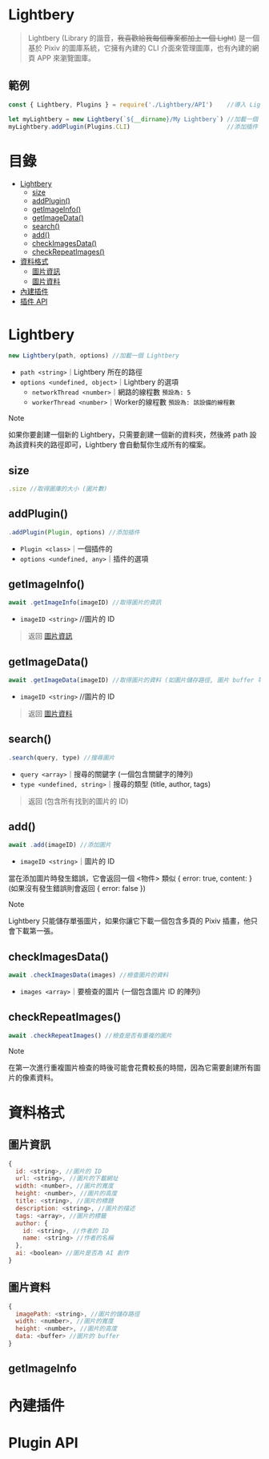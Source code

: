 # Lightbery
> Lightbery (Library 的諧音，~~我喜歡給我每個專案都加上一個 Light~~) 是一個基於 Pixiv 的圖庫系統，它擁有內建的 CLI 介面來管理圖庫，也有內建的網頁 APP 來瀏覽圖庫。

## 範例
```js
const { Lightbery, Plugins } = require('./Lightbery/API')    //導入 Lightbery 與 Plugins

let myLightbery = new Lightbery(`${__dirname}/My Lightbery`) //加載一個 Lightbery
myLightbery.addPlugin(Plugins.CLI)                           //添加插件 CLI (命令行介面)
```

# 目錄
* [Lightbery](#lightbery)
  * [size](#size)
  * [addPlugin()](#addplugin)
  * [getImageInfo()](#getimageinfo)
  * [getImageData()](#getimagedata)
  * [search()](#search)
  * [add()](#add)
  * [checkImagesData()](#checkimagesdata)
  * [checkRepeatImages()](#checkrepeatimages)
* [資料格式](#資料格式)
  * [圖片資訊](#圖片資訊)
  * [圖片資料](#圖片資料)
* [內建插件](#內建插件)
* [插件 API]()

# Lightbery
```js
new Lightbery(path, options) //加載一個 Lightbery
```
* `path <string>`｜Lightbery 所在的路徑
* `options <undefined, object>`｜Lightbery 的選項
  * `networkThread <number>`｜網路的線程數 `預設為: 5`
  * `workerThread <number>`｜Worker的線程數 `預設為: 該設備的線程數`
  
> [!NOTE]
> 如果你要創建一個新的 Lightbery，只需要創建一個新的資料夾，然後將 path 設為該資料夾的路徑即可，Lightbery 會自動幫你生成所有的檔案。

## size
```js
.size //取得圖庫的大小 (圖片數)
```

## addPlugin()
```js
.addPlugin(Plugin, options) //添加插件        
```
* `Plugin <class>`｜一個插件的 <class>
* `options <undefined, any>`｜插件的選項

## getImageInfo()
```js
await .getImageInfo(imageID) //取得圖片的資訊
```
* `imageID <string>` //圖片的 ID

> 返回 [圖片資訊](#圖片資訊)

## getImageData()
```js
await .getImageData(imageID) //取得圖片的資料 (如圖片儲存路徑, 圖片 buffer 等)
```
* `imageID <string>` //圖片的 ID

> 返回 [圖片資料](#圖片資料)

## search()
```js
.search(query, type) //搜尋圖片
```
* `query <array>`｜搜尋的關鍵字 (一個包含關鍵字的陣列)
* `type <undefined, string>`｜搜尋的類型 (title, author, tags)

> 返回 <array> (包含所有找到的圖片的 ID)

## add()
```js
await .add(imageID) //添加圖片
```
* `imageID <string>`｜圖片的 ID

當在添加圖片時發生錯誤，它會返回一個 <物件> 類似 { error: true, content: <string> } (如果沒有發生錯誤則會返回 { error: false })

> [!NOTE]
> Lightbery 只能儲存單張圖片，如果你讓它下載一個包含多頁的 Pixiv 插畫，他只會下載第一張。

## checkImagesData()
```js
await .checkImagesData(images) //檢查圖片的資料
```
* `images <array>`｜要檢查的圖片 (一個包含圖片 ID 的陣列)

## checkRepeatImages()
```js
await .checkRepeatImages() //檢查是否有重複的圖片
```

> [!NOTE]
> 在第一次進行重複圖片檢查的時後可能會花費較長的時間，因為它需要創建所有圖片的像素資料。

# 資料格式

## 圖片資訊
```js
{
  id: <string>, //圖片的 ID
  url: <string>, //圖片的下載網址
  width: <number>, //圖片的寬度
  height: <number>, //圖片的高度
  title: <string>, //圖片的標題
  description: <string>, //圖片的描述
  tags: <array>, //圖片的標籤
  author: {
    id: <string>, //作者的 ID
    name: <string> //作者的名稱
  },
  ai: <boolean> //圖片是否為 AI 創作
}
```

## 圖片資料
```js
{
  imagePath: <string>, //圖片的儲存路徑
  width: <number>, //圖片的寬度
  height: <number>, //圖片的高度
  data: <buffer> //圖片的 buffer
}
```

## 

## getImageInfo

# 內建插件

# Plugin API
